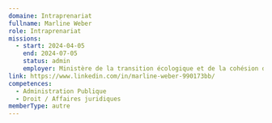 ```yaml
---
domaine: Intraprenariat
fullname: Marline Weber
role: Intraprenariat
missions:
  - start: 2024-04-05
    end: 2024-07-05
    status: admin
    employer: Ministère de la transition écologique et de la cohésion des territoires
link: https://www.linkedin.com/in/marline-weber-990173bb/
competences:
  - Administration Publique
  - Droit / Affaires juridiques
memberType: autre
---
```

